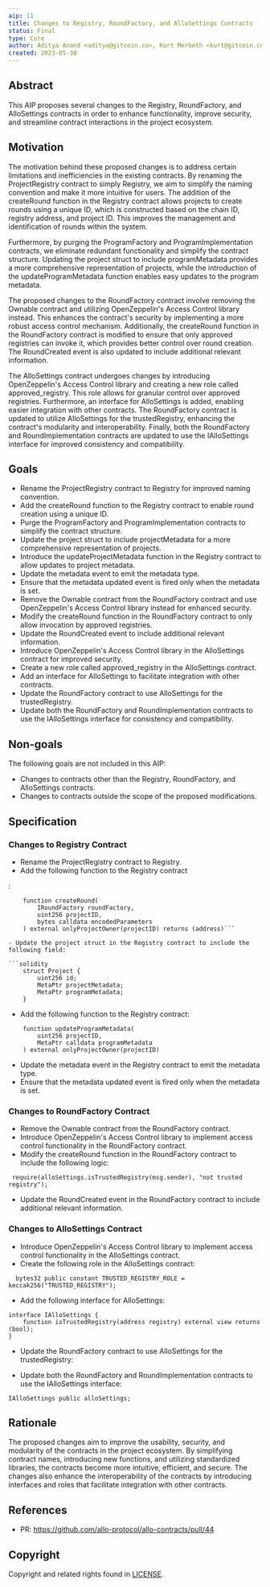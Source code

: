 ```yaml
---
aip: 11
title: Changes to Registry, RoundFactory, and AlloSettings Contracts
status: Final
type: Core
author: Aditya Anand <aditya@gitcoin.co>, Kurt Merbeth <kurt@gitcoin.co>
created: 2023-05-30
---
```



## Abstract

This AIP proposes several changes to the Registry, RoundFactory, and AlloSettings contracts in order to enhance functionality, improve security, and streamline contract interactions in the project ecosystem.

## Motivation

The motivation behind these proposed changes is to address certain limitations and inefficiencies in the existing contracts. By renaming the ProjectRegistry contract to simply Registry, we aim to simplify the naming convention and make it more intuitive for users. The addition of the createRound function in the Registry contract allows projects to create rounds using a unique ID, which is constructed based on the chain ID, registry address, and project ID. This improves the management and identification of rounds within the system.

Furthermore, by purging the ProgramFactory and ProgramImplementation contracts, we eliminate redundant functionality and simplify the contract structure. Updating the project struct to include programMetadata provides a more comprehensive representation of projects, while the introduction of the updateProgramMetadata function enables easy updates to the program metadata.

The proposed changes to the RoundFactory contract involve removing the Ownable contract and utilizing OpenZeppelin's Access Control library instead. This enhances the contract's security by implementing a more robust access control mechanism. Additionally, the createRound function in the RoundFactory contract is modified to ensure that only approved registries can invoke it, which provides better control over round creation. The RoundCreated event is also updated to include additional relevant information.

The AlloSettings contract undergoes changes by introducing OpenZeppelin's Access Control library and creating a new role called approved_registry. This role allows for granular control over approved registries. Furthermore, an interface for AlloSettings is added, enabling easier integration with other contracts. The RoundFactory contract is updated to utilize AlloSettings for the trustedRegistry, enhancing the contract's modularity and interoperability. Finally, both the RoundFactory and RoundImplementation contracts are updated to use the IAlloSettings interface for improved consistency and compatibility.

## Goals

- Rename the ProjectRegistry contract to Registry for improved naming convention.
- Add the createRound function to the Registry contract to enable round creation using a unique ID.
- Purge the ProgramFactory and ProgramImplementation contracts to simplify the contract structure.
- Update the project struct to include projectMetadata for a more comprehensive representation of projects.
- Introduce the updateProjectMetadata function in the Registry contract to allow updates to project metadata.
- Update the metadata event to emit the metadata type.
- Ensure that the metadata updated event is fired only when the metadata is set.
- Remove the Ownable contract from the RoundFactory contract and use OpenZeppelin's Access Control library instead for enhanced security.
- Modify the createRound function in the RoundFactory contract to only allow invocation by approved registries.
- Update the RoundCreated event to include additional relevant information.
- Introduce OpenZeppelin's Access Control library in the AlloSettings contract for improved security.
- Create a new role called approved_registry in the AlloSettings contract.
- Add an interface for AlloSettings to facilitate integration with other contracts.
- Update the RoundFactory contract to use AlloSettings for the trustedRegistry.
- Update both the RoundFactory and RoundImplementation contracts to use the IAlloSettings interface for consistency and compatibility.

## Non-goals

The following goals are not included in this AIP:

- Changes to contracts other than the Registry, RoundFactory, and AlloSettings contracts.
- Changes to contracts outside the scope of the proposed modifications.

## Specification

### Changes to Registry Contract

- Rename the ProjectRegistry contract to Registry.
- Add the following function to the Registry contract

:

```solidity
    function createRound(
        IRoundFactory roundFactory,
        uint256 projectID,
        bytes calldata encodedParameters
    ) external onlyProjectOwner(projectID) returns (address)```

- Update the project struct in the Registry contract to include the following field:

```solidity
    struct Project {
        uint256 id;
        MetaPtr projectMetadata;
        MetaPtr programMetadata;
    }
```

- Add the following function to the Registry contract:

```solidity
    function updateProgramMetadata(
        uint256 projectID,
        MetaPtr calldata programMetadata
    ) external onlyProjectOwner(projectID)
  ```

- Update the metadata event in the Registry contract to emit the metadata type.
- Ensure that the metadata updated event is fired only when the metadata is set.

### Changes to RoundFactory Contract

- Remove the Ownable contract from the RoundFactory contract.
- Introduce OpenZeppelin's Access Control library to implement access control functionality in the RoundFactory contract.
- Modify the createRound function in the RoundFactory contract to include the following logic:

```solidity
 require(alloSettings.isTrustedRegistry(msg.sender), "not trusted registry");
 ```

- Update the RoundCreated event in the RoundFactory contract to include additional relevant information.

### Changes to AlloSettings Contract

- Introduce OpenZeppelin's Access Control library to implement access control functionality in the AlloSettings contract.
- Create the following role in the AlloSettings contract:

```solidity
  bytes32 public constant TRUSTED_REGISTRY_ROLE = keccak256("TRUSTED_REGISTRY");
```

- Add the following interface for AlloSettings:

```solidity
interface IAlloSettings {
    function isTrustedRegistry(address registry) external view returns (bool);
}
```

- Update the RoundFactory contract to use AlloSettings for the trustedRegistry:

- Update both the RoundFactory and RoundImplementation contracts to use the IAlloSettings interface:

```solidity
IAlloSettings public alloSettings;
```

## Rationale

The proposed changes aim to improve the usability, security, and modularity of the contracts in the project ecosystem.
By simplifying contract names, introducing new functions, and utilizing standardized libraries, the contracts become more intuitive, efficient, and secure. 
The changes also enhance the interoperability of the contracts by introducing interfaces and roles that facilitate integration with other contracts.

## References

- PR: https://github.com/allo-protocol/allo-contracts/pull/44

## Copyright

Copyright and related rights found in [LICENSE](./LICENSE).
